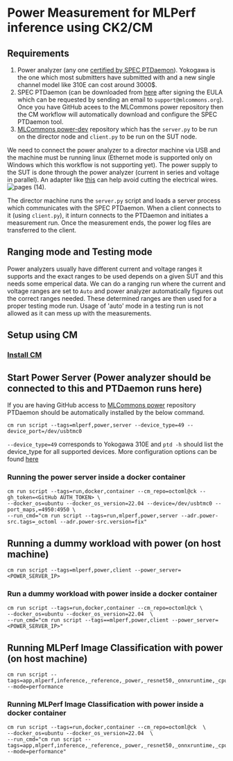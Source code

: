 # Power Measurement for MLPerf inference using CK2/CM

## Requirements
1. Power analyzer (any one [certified by SPEC PTDaemon](https://www.spec.org/power/docs/SPECpower-Device_List.html)). Yokogawa is the one which most submitters have submitted with and a new single channel model like 310E can cost around 3000$.
2. SPEC PTDaemon (can be downloaded from [here](https://github.com/mlcommons/power) after signing the EULA which can be requested by sending an email to `support@mlcommons.org`). Once you have GitHub acees to the MLCommons power repository then the CM workflow will automatically download and configure the SPEC PTDaemon tool. 
3. [MLCommons power-dev](https://github.com/mlcommons/power-dev) repository which has the `server.py` to be run on the director node and `client.py` to be run on the SUT node.

We need to connect the power analyzer to a director machine via USB  and the machine must be running linux (Ethernet mode is supported only on Windows which this workflow is not supporting yet). The power supply to the SUT is done through the power analyzer (current in series and voltage in parallel). An adapter like [this](https://www.conrad.com/p/voltcraft-sma-10-test-lead-adapter-pg-plug-4-mm-socket-pg-connector-scoop-proof-black-123980) can help avoid cutting the electrical wires.
![pages (14)](https://user-images.githubusercontent.com/4791823/210117283-82375460-5b3a-4e8a-bd85-9d33675a5843.png).

The director machine runs the `server.py` script and loads a server process which communicates with the SPEC PTDaemon. When a client connects to it (using `client.py`), it inturn connects to the PTDaemon and initiates a measurement run. Once the measurement ends, the power log files are transferred to the client. 

## Ranging mode and Testing mode
Power analyzers usually have different current and voltage ranges it supports and the exact ranges to be used depends on a given SUT and this needs some emperical data. We can do a ranging run where the current and voltage ranges are set to `Auto` and power analyzer automatically figures out the correct ranges needed. These determined ranges are then used for a proper testing mode run. Usage of 'auto' mode in a testing run is not allowed as it can mess up with the measurements.

## Setup using CM
### [Install CM](https://github.com/octoml/ck/blob/master/docs/installation.md)

## Start Power Server (Power analyzer should be connected to this and PTDaemon runs here)
If you are having GitHub access to [MLCommons power](https://github.com/mlcommons/power) repository PTDaemon should be automatically installed by the below command.
```
cm run script --tags=mlperf,power,server --device_type=49 --device_port=/dev/usbtmc0
```
`--device_type=49` corresponds to Yokogawa 310E and `ptd -h` should list the device_type for all supported devices. More configuration options can be found [here](https://github.com/mlcommons/power-dev/tree/master/ptd_client_server)

### Running the power server inside a docker container
```
cm run script --tags=run,docker,container --cm_repo=octoml@ck --gh_token=<GitHub AUTH_TOKEN> \
--docker_os=ubuntu --docker_os_version=22.04 --device=/dev/usbtmc0 --port_maps,=4950:4950 \
--run_cmd="cm run script --tags=run,mlperf,power,server --adr.power-src.tags=_octoml --adr.power-src.version=fix"
```

## Running a dummy workload with power (on host machine)
```
cm run script --tags=mlperf,power,client --power_server=<POWER_SERVER_IP> 
```

### Run a dummy workload with power inside a docker container
```
cm run script --tags=run,docker,container --cm_repo=octoml@ck \
--docker_os=ubuntu --docker_os_version=22.04  \
--run_cmd="cm run script --tags==mlperf,power,client --power_server=<POWER_SERVER_IP>"
```

## Running MLPerf Image Classification with power (on host machine)
```
cm run script --tags=app,mlperf,inference,_reference,_power,_resnet50,_onnxruntime,_cpu --mode=performance
```

### Running MLPerf Image Classification with power inside a docker container
```
cm run script --tags=run,docker,container --cm_repo=octoml@ck  \
--docker_os=ubuntu --docker_os_version=22.04  \
--run_cmd="cm run script --tags=app,mlperf,inference,_reference,_power,_resnet50,_onnxruntime,_cpu --mode=performance"
```
